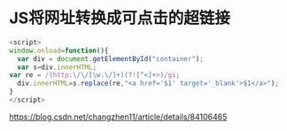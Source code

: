 # JS将网址转换成可点击的超链接

```js
<script>
window.onload=function(){
  var div = document.getElementById("container");
  var s=div.innerHTML;
var re = /(http:\/\/[\w.\/]+)(?![^<]+>)/gi;
  div.innerHTML=s.replace(re,"<a href='$1' target='_blank'>$1</a>");
}
</script>
```

https://blog.csdn.net/changzhen11/article/details/84106465